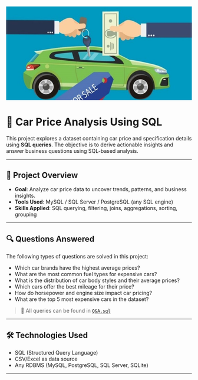 ![project cover](project_cover.jpg)

# 🚗 Car Price Analysis Using SQL

This project explores a dataset containing car price and specification details using **SQL queries**. The objective is to derive actionable insights and answer business questions using SQL-based analysis.

---

## 📁 Project Overview

- **Goal**: Analyze car price data to uncover trends, patterns, and business insights.
- **Tools Used**: MySQL / SQL Server / PostgreSQL (any SQL engine)
- **Skills Applied**: SQL querying, filtering, joins, aggregations, sorting, grouping

---

## 🔍 Questions Answered

The following types of questions are solved in this project:

- Which car brands have the highest average prices?
- What are the most common fuel types for expensive cars?
- What is the distribution of car body styles and their average prices?
- Which cars offer the best mileage for their price?
- How do horsepower and engine size impact car pricing?
- What are the top 5 most expensive cars in the dataset?

> 📂 All queries can be found in [`Q&A.sql`](car%20price/Q&A.sql)

---

## 🛠️ Technologies Used

- SQL (Structured Query Language)
- CSV/Excel as data source
- Any RDBMS (MySQL, PostgreSQL, SQL Server, SQLite)

---


